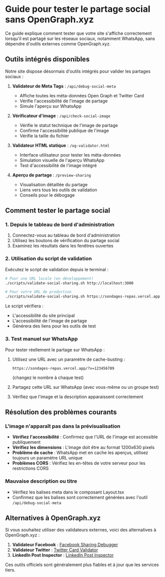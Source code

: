 # Guide pour tester le partage social sans OpenGraph.xyz

Ce guide explique comment tester que votre site s'affiche correctement lorsqu'il est partagé sur les réseaux sociaux, notamment WhatsApp, sans dépendre d'outils externes comme OpenGraph.xyz.

## Outils intégrés disponibles

Notre site dispose désormais d'outils intégrés pour valider les partages sociaux :

1. **Validateur de Meta Tags** : `/api/debug-social-meta`
   - Affiche toutes les méta-données Open Graph et Twitter Card
   - Vérifie l'accessibilité de l'image de partage
   - Simule l'aperçu sur WhatsApp

2. **Vérificateur d'image** : `/api/check-social-image`
   - Vérifie le statut technique de l'image de partage
   - Confirme l'accessibilité publique de l'image
   - Vérifie la taille du fichier

3. **Validateur HTML statique** : `/og-validator.html`
   - Interface utilisateur pour tester les méta-données
   - Simulation visuelle de l'aperçu WhatsApp
   - Test d'accessibilité de l'image intégré

4. **Aperçu de partage** : `/preview-sharing`
   - Visualisation détaillée du partage
   - Liens vers tous les outils de validation
   - Conseils pour le débogage

## Comment tester le partage social

### 1. Depuis le tableau de bord d'administration

1. Connectez-vous au tableau de bord d'administration
2. Utilisez les boutons de vérification du partage social
3. Examinez les résultats dans les fenêtres ouvertes

### 2. Utilisation du script de validation

Exécutez le script de validation depuis le terminal :

```bash
# Pour une URL locale (en développement)
./scripts/validate-social-sharing.sh http://localhost:3000

# Pour votre URL de production
./scripts/validate-social-sharing.sh https://sondages-repas.vercel.app
```

Le script vérifiera :
- L'accessibilité du site principal
- L'accessibilité de l'image de partage
- Générera des liens pour les outils de test

### 3. Test manuel sur WhatsApp

Pour tester réellement le partage sur WhatsApp :

1. Utilisez une URL avec un paramètre de cache-busting :
   ```
   https://sondages-repas.vercel.app/?v=123456789
   ```
   (changez le nombre à chaque test)

2. Partagez cette URL sur WhatsApp (avec vous-même ou un groupe test)

3. Vérifiez que l'image et la description apparaissent correctement

## Résolution des problèmes courants

### L'image n'apparaît pas dans la prévisualisation

- **Vérifiez l'accessibilité** : Confirmez que l'URL de l'image est accessible publiquement
- **Vérifiez les dimensions** : L'image doit être au format 1200x630 pixels
- **Problème de cache** : WhatsApp met en cache les aperçus, utilisez toujours un paramètre URL unique
- **Problèmes CORS** : Vérifiez les en-têtes de votre serveur pour les restrictions CORS

### Mauvaise description ou titre

- Vérifiez les balises meta dans le composant Layout.tsx
- Confirmez que les balises sont correctement générées avec l'outil `/api/debug-social-meta`

## Alternatives à OpenGraph.xyz

Si vous souhaitez utiliser des validateurs externes, voici des alternatives à OpenGraph.xyz :

1. **Validateur Facebook** : [Facebook Sharing Debugger](https://developers.facebook.com/tools/debug/)
2. **Validateur Twitter** : [Twitter Card Validator](https://cards-dev.twitter.com/validator)
3. **LinkedIn Post Inspector** : [LinkedIn Post Inspector](https://www.linkedin.com/post-inspector/)

Ces outils officiels sont généralement plus fiables et à jour que les services tiers.
